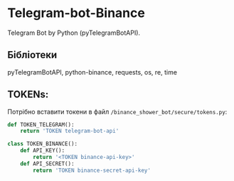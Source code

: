 # Telegram-bot-Binance
Telegram Bot by Python (pyTelegramBotAPI). 

## Бібліотеки
pyTelegramBotAPI, 
python-binance, 
requests, 
os, 
re, 
time

## TOKENs:
Потрібно вставити токени в файл `/binance_shower_bot/secure/tokens.py`:
```python
def TOKEN_TELEGRAM():
    return 'TOKEN telegram-bot-api'

class TOKEN_BINANCE():
    def API_KEY():
        return '<TOKEN binance-api-key>'
    def API_SECRET():
        return 'TOKEN binance-secret-api-key'
```
